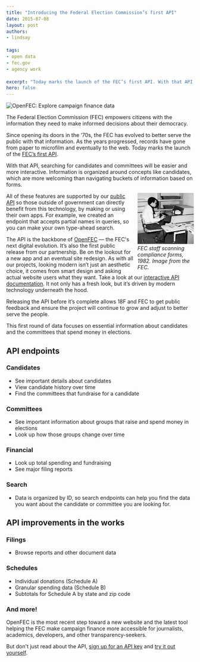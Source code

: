 ```yaml
---
title: "Introducing the Federal Election Commission’s first API"
date: 2015-07-08
layout: post
authors:
- lindsay

tags:
- open data
- fec.gov
- agency work

excerpt: "Today marks the launch of the FEC’s first API. With that API, searching for candidates and committees will be easier and more interactive. Information is organized around concepts like candidates, which are more welcoming than navigating buckets of information based on forms."
hero: false
---
```


![OpenFEC: Explore campaign finance data]({{site.baseurl}}/assets/blog/openfec-api/openfec-banner.jpg)

The Federal Election Commission (FEC) empowers citizens with the information they need to make informed decisions about their democracy.

Since opening its doors in the ‘70s, the FEC has evolved to better serve the public with that information. As the years progressed, records have gone from paper to microfilm and eventually to the web. Today marks the launch of the [FEC’s first API](https://api.open.fec.gov/developers).

With that API, searching for candidates and committees will be easier and more interactive. Information is organized around concepts like candidates, which are more welcoming than navigating buckets of information based on forms.

<div style="width: 30%; float: right; margin-left: 10px;">
<a href="http://www.fec.gov/pages/40th_anniversary/40th_anniversary.shtml"><img alt="FEC staff scanning compliance forms, 1982" src="/assets/blog/openfec-api/old-fec.jpg"></a>
<em>FEC staff scanning compliance forms, 1982. Image from the FEC.</em>
</div>

All of these features are supported by our [public API](http://api.open.fec.gov/developers) so those outside of government can directly benefit from this technology, by making or using their own apps. For example, we created an endpoint that accepts partial names in queries, so you can make your own type-ahead search.

The API is the backbone of [OpenFEC](https://18f.gsa.gov/dashboard/what-we-deliver/fec-gov/) — the FEC's next digital evolution. It’s also the first public release from our partnership. Be on the lookout for a new app and an eventual site redesign. As with all our projects, looking modern isn’t just an aesthetic choice, it comes from smart design and asking actual website users what they want. Take a look at our [interactive API documentation](https://api.open.fec.gov/developers). It not only has a fresh look, but it’s driven by modern technology underneath the hood.

Releasing the API before it’s complete allows 18F and FEC to get public feedback and ensure the project will continue to grow and adjust to better serve the people.

This first round of data focuses on essential information about candidates and the committees that spend money in elections.

## API endpoints

### Candidates

- See important details about candidates
- View candidate history over time
- Find the committees that fundraise for a candidate

### Committees

- See important information about groups that raise and spend money in elections
- Look up how those groups change over time

### Financial

- Look up total spending and fundraising
- See major filing reports

### Search

- Data is organized by ID, so search endpoints can help you find the data you want about the candidate or committee you are looking for.

## API improvements in the works

### Filings

- Browse reports and other document data

### Schedules

- Individual donations (Schedule A)
- Granular spending data (Schedule B)
- Subtotals for Schedule A by state and zip code

### And more!

OpenFEC is the most recent step toward a new website and the latest tool helping the FEC make campaign finance more accessible for journalists, academics, developers, and other transparency-seekers.

But don't just read about the API, [sign up for an API key](https://api.data.gov/signup/) and [try it out yourself](http://api.open.fec.gov/developers).
